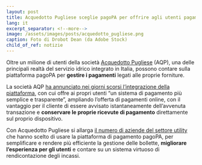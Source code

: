 ```yaml
---
layout: post
title: Acquedotto Pugliese sceglie pagoPA per offrire agli utenti pagamenti più semplici e trasparenti
lang: it
excerpt_separator: <!--more-->
image: /assets/images/posts/acquedotto_pugliese.png
caption: Foto di Drobot Dean (da Adobe Stock)
child_of_ref: notizie
---
```


Oltre un milione di utenti della società [Acquedotto Pugliese](https://www.aqp.it/) (AQP), una delle principali realtà del servizio idrico integrato in Italia, possono contare sulla piattaforma pagoPA per **gestire i pagamenti** legati alle proprie forniture.

La società AQP [ha annunciato nei giorni scorsi l’integrazione della piattaforma](https://www.aqp.it/aqp-comunica/comunicati-stampa/con-lavviso-pagopa-pagamenti-piu-semplici-e-trasparenti-piu-di-1-mln-di-clienti-aqp), con cui offre ai propri utenti “un sistema di pagamento più semplice e trasparente”, ampliando l’offerta di pagamenti online, con il vantaggio per il cliente di essere avvisato istantaneamente dell’avvenuta transazione e **conservare le proprie ricevute di pagamento** direttamente sul proprio dispositivo.

Con Acquedotto Pugliese si allarga [il numero di aziende del settore utility](https://www.pagopa.it/it/utilities/) che hanno scelto di usare la piattaforma di pagamento pagoPA, per semplificare e rendere più efficiente la gestione delle bollette, **migliorare l’esperienza per gli utenti** e contare su un sistema virtuoso di rendicontazione degli incassi.
